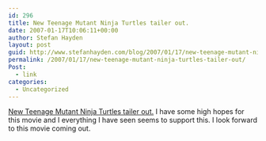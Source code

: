 ```yaml
---
id: 296
title: New Teenage Mutant Ninja Turtles tailer out.
date: 2007-01-17T10:06:11+00:00
author: Stefan Hayden
layout: post
guid: http://www.stefanhayden.com/blog/2007/01/17/new-teenage-mutant-ninja-turtles-tailer-out/
permalink: /2007/01/17/new-teenage-mutant-ninja-turtles-tailer-out/
Post:
  - link
categories:
  - Uncategorized
---
```

<p><a href="http://www.apple.com/trailers/wb/teenagemutantninjaturtles/trailer2/">New Teenage Mutant Ninja Turtles tailer out.</a> I have some high hopes for this movie and I everything I have seen seems to support this. I look forward to this movie coming out.
</p>
